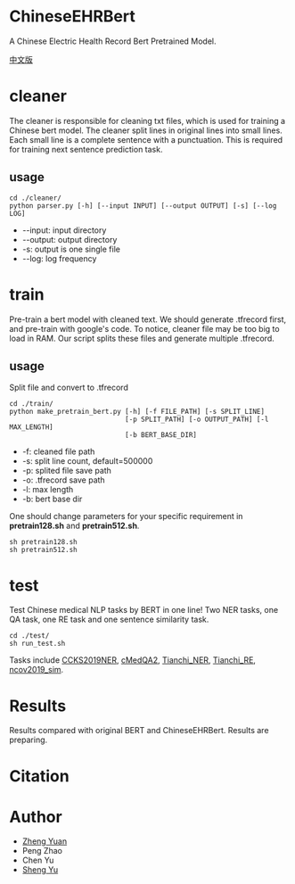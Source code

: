 # ChineseEHRBert
A Chinese Electric Health Record Bert Pretrained Model.


[中文版](./README_zh.md)

# cleaner
The cleaner is responsible for cleaning txt files, which is used for training a Chinese bert model. The cleaner split lines in original lines into small lines. Each small line is a complete sentence with a punctuation. This is required for training next sentence prediction task.

## usage
```
cd ./cleaner/
python parser.py [-h] [--input INPUT] [--output OUTPUT] [-s] [--log LOG]
```
- --input: input directory
- --output: output directory
- -s: output is one single file
- --log: log frequency

# train
Pre-train a bert model with cleaned text. We should generate .tfrecord first, and pre-train with google's code. To notice, cleaner file may be too big to load in RAM. Our script splits these files and generate multiple .tfrecord.

## usage
Split file and convert to .tfrecord
```
cd ./train/
python make_pretrain_bert.py [-h] [-f FILE_PATH] [-s SPLIT_LINE]
                             [-p SPLIT_PATH] [-o OUTPUT_PATH] [-l MAX_LENGTH]
                             [-b BERT_BASE_DIR]
```
- -f: cleaned file path
- -s: split line count, default=500000
- -p: splited file save path
- -o: .tfrecord save path
- -l: max length
- -b: bert base dir

One should change parameters for your specific requirement in **pretrain128.sh** and **pretrain512.sh**.
```
sh pretrain128.sh
sh pretrain512.sh
```

# test
Test Chinese medical NLP tasks by BERT in one line! Two NER tasks, one QA task, one RE task and one sentence similarity task.
```
cd ./test/
sh run_test.sh
```
Tasks include [CCKS2019NER](https://www.biendata.com/competition/CCKS2019_1/), [cMedQA2](https://github.com/zhangsheng93/cMedQA2), [Tianchi\_NER](https://tianchi.aliyun.com/dataset/dataDetail?spm=5176.12281978.0.0.75926bacsx0LyL&dataId=22288), [Tianchi\_RE](https://tianchi.aliyun.com/dataset/dataDetail?spm=5176.12281978.0.0.75926bacsx0LyL&dataId=22288), [ncov2019\_sim](https://tianchi.aliyun.com/competition/entrance/231776/introduction).

# Results
Results compared with original BERT and ChineseEHRBert. Results are preparing.

# Citation

# Author
- [Zheng Yuan](https://github.com/GanjinZero)
- Peng Zhao
- Chen Yu
- [Sheng Yu](http://www.stat.tsinghua.edu.cn/teambuilder/faculty/yusheng/)
